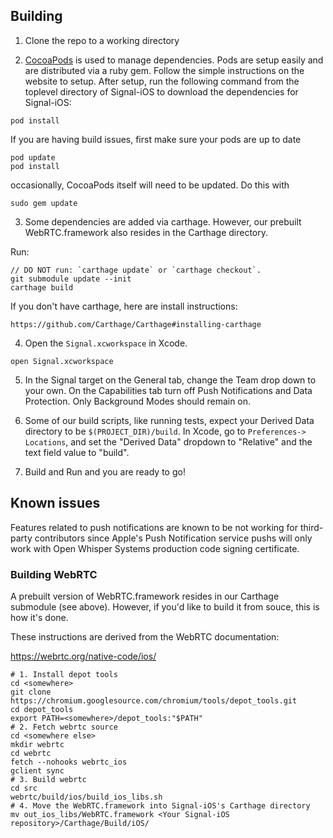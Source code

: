 ## Building

1) Clone the repo to a working directory

2) [CocoaPods](http://cocoapods.org) is used to manage dependencies. Pods are setup easily and are distributed via a ruby gem. Follow the simple instructions on the website to setup. After setup, run the following command from the toplevel directory of Signal-iOS to download the dependencies for Signal-iOS:

```
pod install
```
If you are having build issues, first make sure your pods are up to date
```
pod update
pod install
```
occasionally, CocoaPods itself will need to be updated. Do this with
```
sudo gem update
```

3) Some dependencies are added via carthage. However, our prebuilt WebRTC.framework also resides in the Carthage directory. 

Run:
```
// DO NOT run: `carthage update` or `carthage checkout`.
git submodule update --init
carthage build
```

If you don't have carthage, here are install instructions:
```
https://github.com/Carthage/Carthage#installing-carthage
```

4) Open the `Signal.xcworkspace` in Xcode.

```
open Signal.xcworkspace
```

5) In the Signal target on the General tab, change the Team drop down to your own. On the Capabilities tab turn off Push Notifications and Data Protection. Only Background Modes should remain on.

6) Some of our build scripts, like running tests, expect your Derived
Data directory to be `$(PROJECT_DIR)/build`. In Xcode, go to `Preferences-> Locations`,
and set the "Derived Data" dropdown to "Relative" and the text field
value to "build".

7) Build and Run and you are ready to go!

## Known issues

Features related to push notifications are known to be not working for third-party contributors since Apple's Push Notification service pushs will only work with Open Whisper Systems production code signing certificate.

### Building WebRTC

A prebuilt version of WebRTC.framework resides in our Carthage submodule (see above).
However, if you'd like to build it from souce, this is how it's done.

These instructions are derived from the WebRTC documentation:

https://webrtc.org/native-code/ios/

    # 1. Install depot tools
    cd <somewhere>
    git clone https://chromium.googlesource.com/chromium/tools/depot_tools.git
    cd depot_tools
    export PATH=<somewhere>/depot_tools:"$PATH"
    # 2. Fetch webrtc source
    cd <somewhere else>
    mkdir webrtc
    cd webrtc
    fetch --nohooks webrtc_ios
    gclient sync
    # 3. Build webrtc
    cd src
    webrtc/build/ios/build_ios_libs.sh
	# 4. Move the WebRTC.framework into Signal-iOS's Carthage directory
    mv out_ios_libs/WebRTC.framework <Your Signal-iOS repository>/Carthage/Build/iOS/

